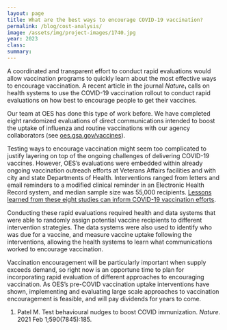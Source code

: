 ```yaml
---	
layout: page	
title: What are the best ways to encourage COVID-19 vaccination?
permalink: /blog/cost-analysis/	
image: /assets/img/project-images/1740.jpg
year: 2023
class:	
summary: 	
---	
```


A coordinated and transparent effort to conduct rapid evaluations would allow vaccination programs to quickly learn about the most effective ways to encourage vaccination. A recent article in the journal *Nature*₁ calls on health systems to use the COVID-19 vaccination rollout to conduct rapid evaluations on how best to encourage people to get their vaccines. 

Our team at OES has done this type of work before. We have completed eight randomized evaluations of direct communications intended to boost the uptake of influenza and routine vaccinations with our agency collaborators (see <a href="https://oes.gsa.gov/vaccines/">oes.gsa.gov/vaccines</a>).

Testing ways to encourage vaccination might seem too complicated to justify layering on top of the ongoing challenges of delivering COVID-19 vaccines. However, OES’s evaluations were embedded within already ongoing vaccination outreach efforts at Veterans Affairs facilities and with city and state Departments of Health. Interventions ranged from letters and email reminders to a modified clinical reminder in an Electronic Health Record system, and median sample size was 55,000 recipients. <a href="https://oes.gsa.gov/assets/publications/OES-vaccine-paper-2-page-summary.pdf">Lessons learned from these eight studies can inform COVID-19 vaccination efforts</a>.

Conducting these rapid evaluations required health and data systems that were able to randomly assign potential vaccine recipients to different intervention strategies. The data systems were also used to identify who was due for a vaccine, and measure vaccine uptake following the interventions, allowing the health systems to learn what communications worked to encourage vaccination. 

Vaccination encouragement will be particularly important when supply exceeds demand, so right now is an opportune time to plan for incorporating rapid evaluation of different approaches to encouraging vaccination. As OES’s pre-COVID vaccination uptake interventions have shown, implementing and evaluating large scale approaches to vaccination encouragement is feasible, and will pay dividends for years to come. 

1. Patel M. Test behavioural nudges to boost COVID immunization. *Nature*. 2021 Feb 1;590(7845):185.
